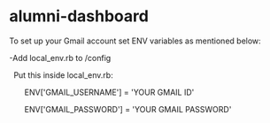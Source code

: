 # alumni-dashboard

To set up your Gmail account set ENV variables as mentioned below:

-Add local_env.rb to /config

  Put this inside local_env.rb:

       ENV['GMAIL_USERNAME'] = 'YOUR GMAIL ID'

       ENV['GMAIL_PASSWORD'] = 'YOUR GMAIL PASSWORD'
